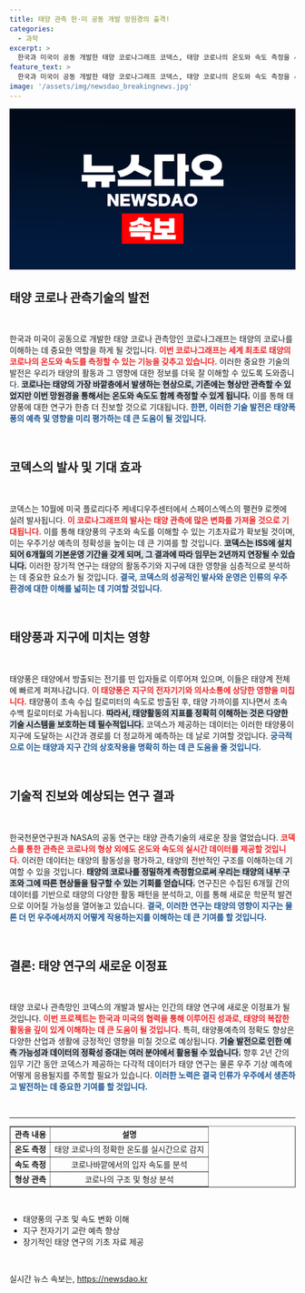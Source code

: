 ```yaml
---
title: 태양 관측 한·미 공동 개발 망원경의 출격!
categories:
  - 과학
excerpt: >
  한국과 미국이 공동 개발한 태양 코로나그래프 코덱스, 태양 코로나의 온도와 속도 측정을 세계 최초로 가능하게 하다! 오는 10월 발사, 태양의 비밀을 풀 열쇠가 된다.
feature_text: >
  한국과 미국이 공동 개발한 태양 코로나그래프 코덱스, 태양 코로나의 온도와 속도 측정을 세계 최초로 가능하게 하다! 오는 10월 발사, 태양의 비밀을 풀 열쇠가 된다.
image: '/assets/img/newsdao_breakingnews.jpg'
---
```


<p><img src="/assets/img/newsdao_breakingnews.jpg" alt="ontimetimes 속보" /></p>

<h2 data-ke-size="size26">태양 코로나 관측기술의 발전</h2>

<p data-ke-size="size16">&nbsp;</p>

<p>한국과 미국이 공동으로 개발한 태양 코로나 관측망인 코로나그래프는 태양의 코로나를 이해하는 데 중요한 역할을 하게 될 것입니다. <b><span style="color: #ee2323;">이번 코로나그래프는 세계 최초로 태양의 코로나의 온도와 속도를 측정할 수 있는 기능을 갖추고 있습니다.</span></b> 이러한 중요한 기술의 발전은 우리가 태양의 활동과 그 영향에 대한 정보를 더욱 잘 이해할 수 있도록 도와줍니다. <b><span style="background-color: #21538527;">코로나는 태양의 가장 바깥층에서 발생하는 현상으로, 기존에는 형상만 관측할 수 있었지만 이번 망원경을 통해서는 온도와 속도도 함께 측정할 수 있게 됩니다.</span></b> 이를 통해 태양풍에 대한 연구가 한층 더 진보할 것으로 기대됩니다. <b><span style="color: #1a5490;">한편, 이러한 기술 발전은 태양폭풍의 예측 및 영향을 미리 평가하는 데 큰 도움이 될 것입니다.</span></b></p>

<p data-ke-size="size16">&nbsp;</p>

<h2 data-ke-size="size26">코덱스의 발사 및 기대 효과</h2>

<p data-ke-size="size16">&nbsp;</p>

<p>코덱스는 10월에 미국 플로리다주 케네디우주센터에서 스페이스엑스의 팰컨9 로켓에 실려 발사됩니다. <b><span style="color: #ee2323;">이 코로나그래프의 발사는 태양 관측에 많은 변화를 가져올 것으로 기대됩니다.</span></b> 이를 통해 태양풍의 구조와 속도를 이해할 수 있는 기초자료가 확보될 것이며, 이는 우주기상 예측의 정확성을 높이는 데 큰 기여를 할 것입니다. <b><span style="background-color: #21538527;">코덱스는 ISS에 설치되어 6개월의 기본운영 기간을 갖게 되며, 그 결과에 따라 임무는 2년까지 연장될 수 있습니다.</span></b> 이러한 장기적 연구는 태양의 활동주기와 지구에 대한 영향을 심층적으로 분석하는 데 중요한 요소가 될 것입니다. <b><span style="color: #1a5490;">결국, 코덱스의 성공적인 발사와 운영은 인류의 우주 환경에 대한 이해를 넓히는 데 기여할 것입니다.</span></b></p>

<p data-ke-size="size16">&nbsp;</p>

<h2 data-ke-size="size26">태양풍과 지구에 미치는 영향</h2>

<p data-ke-size="size16">&nbsp;</p>

<p>태양풍은 태양에서 방출되는 전기를 띤 입자들로 이루어져 있으며, 이들은 태양계 전체에 빠르게 퍼져나갑니다. <b><span style="color: #ee2323;">이 태양풍은 지구의 전자기기와 의사소통에 상당한 영향을 미칩니다.</span></b> 태양풍이 초속 수십 킬로미터의 속도로 방출된 후, 태양 가까이를 지나면서 초속 수백 킬로미터로 가속됩니다. <b><span style="background-color: #21538527;">따라서, 태양활동의 지표를 정확히 이해하는 것은 다양한 기술 시스템을 보호하는 데 필수적입니다.</span></b> 코덱스가 제공하는 데이터는 이러한 태양풍이 지구에 도달하는 시간과 경로를 더 정교하게 예측하는 데 날로 기여할 것입니다. <b><span style="color: #1a5490;">궁극적으로 이는 태양과 지구 간의 상호작용을 명확히 하는 데 큰 도움을 줄 것입니다.</span></b></p>

<p data-ke-size="size16">&nbsp;</p>

<h2 data-ke-size="size26">기술적 진보와 예상되는 연구 결과</h2>

<p data-ke-size="size16">&nbsp;</p>

<p>한국천문연구원과 NASA의 공동 연구는 태양 관측기술의 새로운 장을 열었습니다. <b><span style="color: #ee2323;">코덱스를 통한 관측은 코로나의 형상 외에도 온도와 속도의 실시간 데이터를 제공할 것입니다.</span></b> 이러한 데이터는 태양의 활동성을 평가하고, 태양의 전반적인 구조를 이해하는데 기여할 수 있을 것입니다. <b><span style="background-color: #21538527;">태양의 코로나를 정밀하게 측정함으로써 우리는 태양의 내부 구조와 그에 따른 현상들을 탐구할 수 있는 기회를 얻습니다.</span></b> 연구진은 수집된 6개월 간의 데이터를 기반으로 태양의 다양한 활동 패턴을 분석하고, 이를 통해 새로운 학문적 발견으로 이어질 가능성을 열어놓고 있습니다. <b><span style="color: #1a5490;">결국, 이러한 연구는 태양의 영향이 지구는 물론 더 먼 우주에서까지 어떻게 작용하는지를 이해하는 데 큰 기여를 할 것입니다.</span></b></p>

<p data-ke-size="size16">&nbsp;</p>

<h2 data-ke-size="size26">결론: 태양 연구의 새로운 이정표</h2>

<p data-ke-size="size16">&nbsp;</p>

<p>태양 코로나 관측망인 코덱스의 개발과 발사는 인간의 태양 연구에 새로운 이정표가 될 것입니다. <b><span style="color: #ee2323;">이번 프로젝트는 한국과 미국의 협력을 통해 이루어진 성과로, 태양의 복잡한 활동을 깊이 있게 이해하는 데 큰 도움이 될 것입니다.</span></b> 특히, 태양풍예측의 정확도 향상은 다양한 산업과 생활에 긍정적인 영향을 미칠 것으로 예상됩니다. <b><span style="background-color: #21538527;">기술 발전으로 인한 예측 가능성과 데이터의 정확성 증대는 여러 분야에서 활용될 수 있습니다.</span></b> 향후 2년 간의 임무 기간 동안 코덱스가 제공하는 다각적 데이터가 태양 연구는 물론 우주 기상 예측에 어떻게 응용될지를 주목할 필요가 있습니다. <b><span style="color: #1a5490;">이러한 노력은 결국 인류가 우주에서 생존하고 발전하는 데 중요한 기여를 할 것입니다.</span></b></p>

<p data-ke-size="size16">&nbsp;</p>

<hr />

<table style="border-collapse: collapse; width: 100%;" border="1" cellspacing="0" cellpadding="5">
  <tbody>
    <tr>
      <td style="text-align: center; height: 17px;"><b>관측 내용</b></td>
      <td style="text-align: center; height: 17px;"><b>설명</b></td>
    </tr>
    <tr>
      <td style="text-align: center; height: 17px;"><b>온도 측정</b></td>
      <td style="text-align: center; height: 17px;">태양 코로나의 정확한 온도를 실시간으로 감지</td>
    </tr>
    <tr>
      <td style="text-align: center; height: 17px;"><b>속도 측정</b></td>
      <td style="text-align: center; height: 17px;">코로나바깥에서의 입자 속도를 분석</td>
    </tr>
    <tr>
      <td style="text-align: center; height: 17px;"><b>형상 관측</b></td>
      <td style="text-align: center; height: 17px;">코로나의 구조 및 형상 분석</td>
    </tr>
  </tbody>
</table>

<p data-ke-size="size16">&nbsp;</p>

<ul>
  <li>태양풍의 구조 및 속도 변화 이해</li>
  <li>지구 전자기기 교란 예측 향상</li>
  <li>장기적인 태양 연구의 기초 자료 제공</li>
</ul> 

<p data-ke-size="size16">&nbsp;</p>
실시간 뉴스 속보는, <a href="https://newsdao.kr" rel="dofollow">https://newsdao.kr</a>


